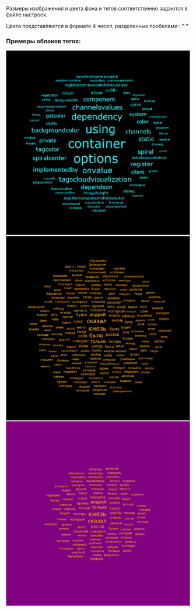 Размеры изображения и цвета фона и тегов соответственно задаются в файле настроек.

Цвета представляются в формате 4 чисел, разделенных пробелами : __"<alpha> <red> <green> <blue>"__

### Примеры облаков тегов:

![Alt text](Pictures/ProgramCloud.png?raw=true "Program cloud")
![Alt text](Pictures/War&Peace.png?raw=true "War & Peace")
![Alt text](Pictures/Cloud.png?raw=true "Another War & Peace cloud")